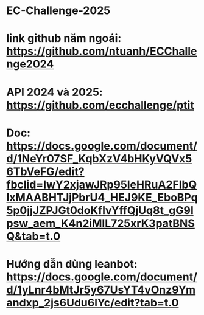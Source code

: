 # EC-Challenge-2025
# link github năm ngoái: https://github.com/ntuanh/ECChallenge2024
# API 2024 và 2025: https://github.com/ecchallenge/ptit
# Doc: https://docs.google.com/document/d/1NeYr07SF_KqbXzV4bHKyVQVx56TbVeFG/edit?fbclid=IwY2xjawJRp95leHRuA2FlbQIxMAABHTJjPbrU4_HEJ9KE_EboBPq5p0jjJZPJGt0doKflvYffQjUq8t_gG9Ipsw_aem_K4n2iMlL725xrK3patBNSQ&tab=t.0
# Hướng dẫn dùng leanbot: https://docs.google.com/document/d/1yLnr4bMtJr5y67UsYT4vOnz9Ymandxp_2js6Udu6lYc/edit?tab=t.0
